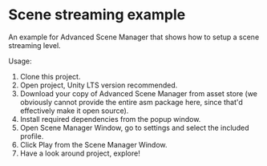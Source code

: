 # Scene streaming example
An example for Advanced Scene Manager that shows how to setup a scene streaming level.

Usage:
1. Clone this project.
2. Open project, Unity LTS version recommended.
3. Download your copy of Advanced Scene Manager from asset store (we obviously cannot provide the entire asm package here, since that'd effectively make it open source).
4. Install required dependencies from the popup window.
5. Open Scene Manager Window, go to settings and select the included profile.
6. Click Play from the Scene Manager Window. 
7. Have a look around project, explore!
